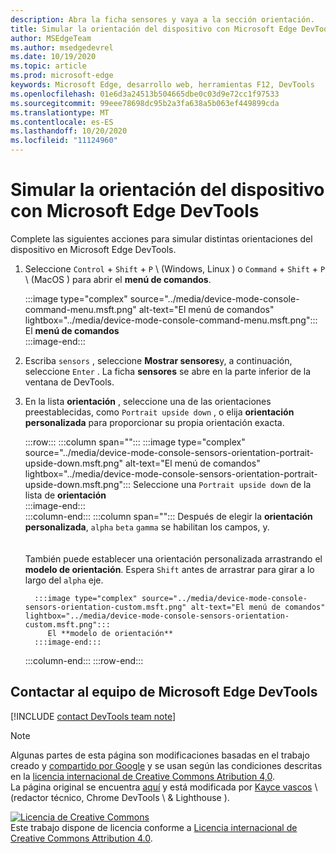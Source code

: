 ```yaml
---
description: Abra la ficha sensores y vaya a la sección orientación.
title: Simular la orientación del dispositivo con Microsoft Edge DevTools
author: MSEdgeTeam
ms.author: msedgedevrel
ms.date: 10/19/2020
ms.topic: article
ms.prod: microsoft-edge
keywords: Microsoft Edge, desarrollo web, herramientas F12, DevTools
ms.openlocfilehash: 01e6d3a24513b504665dbe0c03d9e72cc1f97533
ms.sourcegitcommit: 99eee78698dc95b2a3fa638a5b063ef449899cda
ms.translationtype: MT
ms.contentlocale: es-ES
ms.lasthandoff: 10/20/2020
ms.locfileid: "11124960"
---
```

<!-- Copyright Kayce Basques 

   Licensed under the Apache License, Version 2.0 (the "License");
   you may not use this file except in compliance with the License.
   You may obtain a copy of the License at

       https://www.apache.org/licenses/LICENSE-2.0

   Unless required by applicable law or agreed to in writing, software
   distributed under the License is distributed on an "AS IS" BASIS,
   WITHOUT WARRANTIES OR CONDITIONS OF ANY KIND, either express or implied.
   See the License for the specific language governing permissions and
   limitations under the License.  -->

# Simular la orientación del dispositivo con Microsoft Edge DevTools  

Complete las siguientes acciones para simular distintas orientaciones del dispositivo en Microsoft Edge DevTools.  

<!--todo: update device orientation section when available -->  

1.  Seleccione `Control` + `Shift` + `P` \ (Windows, Linux \) o `Command` + `Shift` + `P` \ (MacOS \) para abrir el **menú de comandos**.  
    
    :::image type="complex" source="../media/device-mode-console-command-menu.msft.png" alt-text="El menú de comandos" lightbox="../media/device-mode-console-command-menu.msft.png":::
       El **menú de comandos**  
    :::image-end:::  
    
1.  Escriba `sensors` , seleccione **Mostrar sensores**y, a continuación, seleccione `Enter` .  La ficha **sensores** se abre en la parte inferior de la ventana de DevTools.  
1.  En la lista **orientación** , seleccione una de las orientaciones preestablecidas, como `Portrait upside down` , o elija **orientación personalizada** para proporcionar su propia orientación exacta.  
    
    :::row:::
       :::column span="":::
          :::image type="complex" source="../media/device-mode-console-sensors-orientation-portrait-upside-down.msft.png" alt-text="El menú de comandos" lightbox="../media/device-mode-console-sensors-orientation-portrait-upside-down.msft.png":::
             Seleccione una `Portrait upside down` de la lista de **orientación**  
          :::image-end:::  
       :::column-end:::
       :::column span="":::
          Después de elegir la **orientación personalizada**, `alpha` `beta` `gamma` se habilitan los campos, y.  
          <!--See [Alpha][alpha], [Beta][beta], and [Gamma][gamma] to understand how each axis works.  -->  
          <!--todo: update links to alpha, beta, and gamma section when available -->  
          También puede establecer una orientación personalizada arrastrando el **modelo de orientación**.  Espera `Shift` antes de arrastrar para girar a lo largo del `alpha` eje.  
          
          :::image type="complex" source="../media/device-mode-console-sensors-orientation-custom.msft.png" alt-text="El menú de comandos" lightbox="../media/device-mode-console-sensors-orientation-custom.msft.png":::
             El **modelo de orientación**  
          :::image-end:::  
       :::column-end:::
    :::row-end:::
    
## Contactar al equipo de Microsoft Edge DevTools  

[!INCLUDE [contact DevTools team note](../includes/contact-devtools-team-note.md)]  

<!-- links -->  

<!--[WebFundamentasNativeHardwareDeviceOrientationIndex]: /web/fundamentals/native-hardware/device-orientation/index "Device Orientation & Motion"  -->  
<!--[WebFundamentasNativeHardwareDeviceOrientationIndexAlpha]: /web/fundamentals/native-hardware/device-orientation/index#alpha "Alpha - Device Orientation & Motion"  -->  
<!--[WebFundamentasNativeHardwareDeviceOrientationIndexBeta]: /web/fundamentals/native-hardware/device-orientation/index#beta "Beta - Device Orientation & Motion"  -->  
<!--[WebFundamentasNativeHardwareDeviceOrientationIndexGamma]: /web/fundamentals/native-hardware/device-orientation/index#gamma "Gamma - Device Orientation & Motion"  -->  

> [!NOTE]
> Algunas partes de esta página son modificaciones basadas en el trabajo creado y [compartido por Google][GoogleSitePolicies] y se usan según las condiciones descritas en la [licencia internacional de Creative Commons Atribution 4,0][CCA4IL].  
> La página original se encuentra [aquí](https://developers.google.com/web/tools/chrome-devtools/device-mode/orientation) y está modificada por [Kayce vascos][KayceBasques] \ (redactor técnico, Chrome DevTools \ & Lighthouse \).  

[![Licencia de Creative Commons][CCby4Image]][CCA4IL]  
Este trabajo dispone de licencia conforme a [Licencia internacional de Creative Commons Attribution 4.0][CCA4IL].  

[CCA4IL]: https://creativecommons.org/licenses/by/4.0  
[CCby4Image]: https://i.creativecommons.org/l/by/4.0/88x31.png  
[GoogleSitePolicies]: https://developers.google.com/terms/site-policies  
[KayceBasques]: https://developers.google.com/web/resources/contributors/kaycebasques  
